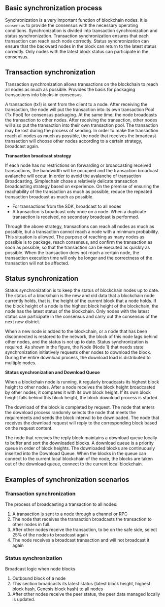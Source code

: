 ## Basic synchronization process

Synchronization is a very important function of blockchain nodes. It is `consensus` to provide the consensus with the necessary operating conditions. Synchronization is divided into transaction synchronization and status synchronization. Transaction synchronization ensures that each transaction can reach each node correctly. Status synchronization can ensure that the backward nodes in the block can return to the latest status correctly. Only nodes with the latest block status can participate in the consensus.

## Transaction synchronization

Transaction synchronization allows transactions on the blockchain to reach all nodes as much as possible. Provides the basis for packaging transactions into blocks in consensus.

A transaction (tx1) is sent from the client to a node. After receiving the transaction, the node will put the transaction into its own transaction Pool (Tx Pool) for consensus packaging. At the same time, the node broadcasts the transaction to other nodes. After receiving the transaction, other nodes will also put the transaction into their own transaction pool. The transaction may be lost during the process of sending. In order to make the transaction reach all nodes as much as possible, the node that receives the broadcast transaction will choose other nodes according to a certain strategy, broadcast again.

**Transaction broadcast strategy**

If each node has no restrictions on forwarding or broadcasting received transactions, the bandwidth will be occupied and the transaction broadcast avalanche will occur. In order to avoid the avalanche of transaction Broadcasting, Simplechain chose a relatively delicate transaction broadcasting strategy based on experience. On the premise of ensuring the reachability of the transaction as much as possible, reduce the repeated transaction broadcast as much as possible.

* For transactions from the SDK, broadcast to all nodes
* A transaction is broadcast only once on a node. When a duplicate transaction is received, no secondary broadcast is performed.

Through the above strategy, transactions can reach all nodes as much as possible, but a transaction cannot reach a node with a minimum probability. This situation is allowed. The purpose of reaching as many nodes as possible is to package, reach consensus, and confirm the transaction as soon as possible, so that the transaction can be executed as quickly as possible. When the transaction does not reach a certain node, the transaction execution time will only be longer and the correctness of the transaction will not be affected.

## Status synchronization

Status synchronization is to keep the status of blockchain nodes up to date. The status of a blockchain is the new and old data that a blockchain node currently holds, that is, the height of the current block that a node holds. If the block height of a node is the highest block height of the blockchain, the node has the latest status of the blockchain. Only nodes with the latest status can participate in the consensus and carry out the consensus of the next new district.


When a new node is added to the blockchain, or a node that has been disconnected is restored to the network, the block of this node lags behind other nodes, and the status is not up to date. Status synchronization is required. As shown in the figure, the Node (Node 1) that needs state synchronization initiatively requests other nodes to download the block. During the entire download process, the download load is distributed to multiple nodes.

**Status synchronization and Download Queue**

When a blockchain node is running, it regularly broadcasts its highest block height to other nodes. After a node receives the block height broadcasted by other nodes, it compares it with its own block height. If its own block height falls behind this block height, the block download process is started.

The download of the block is completed by request. The node that enters the download process randomly selects the node that meets the requirements and sends the block interval to be downloaded. The node that receives the download request will reply to the corresponding block based on the request content.

The node that receives the reply block maintains a download queue locally to buffer and sort the downloaded blocks. A download queue is a priority queue in order of block heights. The downloaded blocks are continuously inserted into the Download Queue. When the blocks in the queue can connect to the current local blockchain of the node, the blocks are taken out of the download queue, connect to the current local blockchain.

## Examples of synchronization scenarios

### Transaction synchronization

The process of broadcasting a transaction to all nodes:

1. A transaction is sent to a node through a channel or RPC
2. The node that receives the transaction broadcasts the transaction to other nodes in full.
3. After other nodes receive the transaction, to be on the safe side, select 25% of the nodes to broadcast again
4. The node receives a broadcast transaction and will not broadcast it again

### Status synchronization

Broadcast logic when node blocks

1. Outbound block of a node
2. This section broadcasts its latest status (latest block height, highest block hash, Genesis block hash) to all nodes
3. After other nodes receive the peer status, the peer data managed locally is updated.
